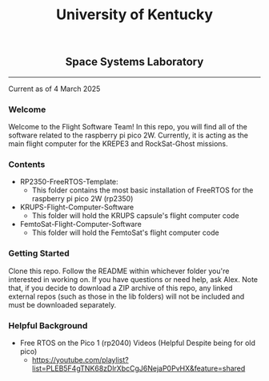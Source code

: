<div id="toc">
  <ul align="center" style="list-style: none">
    <summary>
      <h1>
        University of Kentucky
      </h1>
     <br>
     <h2>Space Systems Laboratory</h2>
    </summary>
  </ul>
</div>

----
Current as of 4 March 2025

### Welcome
Welcome to the Flight Software Team!  In this repo, you will find all of the software related to the raspberry pi pico 2W.  Currently, it is acting as the main flight computer for the KREPE3 and RockSat-Ghost missions.  

### Contents
* RP2350-FreeRTOS-Template:
  * This folder contains the most basic installation of FreeRTOS for the raspberry pi pico 2W (rp2350)
* KRUPS-Flight-Computer-Software
  * This folder will hold the KRUPS capsule's flight computer code
* FemtoSat-Flight-Computer-Software
  * This folder will hold the FemtoSat's flight computer code

### Getting Started
Clone this repo. Follow the README within whichever folder you're interested in working on. If you have questions or need help, ask Alex.
Note that, if you decide to download a ZIP archive of this repo, any linked external repos (such as those in the lib folders) will not be included and must be downloaded separately.

### Helpful Background
* Free RTOS on the Pico 1 (rp2040) Videos (Helpful Despite being for old pico)
  * https://youtube.com/playlist?list=PLEB5F4gTNK68zDlrXbcCgJ6NejaP0PvHX&feature=shared
